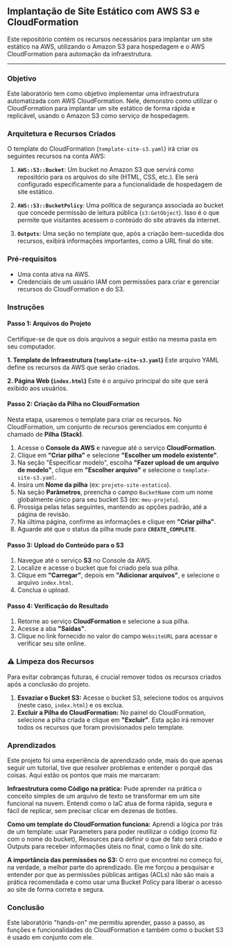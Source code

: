 ## Implantação de Site Estático com AWS S3 e CloudFormation

Este repositório contém os recursos necessários para implantar um site estático na AWS, utilizando o Amazon S3 para hospedagem e o AWS CloudFormation para automação da infraestrutura.

---

### Objetivo 

Este laboratório tem como objetivo implementar uma infraestrutura automatizada com AWS CloudFormation. Nele, demonstro como utilizar o CloudFormation para implantar um site estático de forma rápida e replicável, usando o Amazon S3 como serviço de hospedagem.

### Arquitetura e Recursos Criados

O template do CloudFormation (`template-site-s3.yaml`) irá criar os seguintes recursos na conta AWS:

1.  **`AWS::S3::Bucket`**: Um bucket no Amazon S3 que servirá como repositório para os arquivos do site (HTML, CSS, etc.). Ele será configurado especificamente para a funcionalidade de hospedagem de site estático.

2.  **`AWS::S3::BucketPolicy`**: Uma política de segurança associada ao bucket que concede permissão de leitura pública (`s3:GetObject`). Isso é o que permite que visitantes acessem o conteúdo do site através da internet.

3.  **`Outputs`**: Uma seção no template que, após a criação bem-sucedida dos recursos, exibirá informações importantes, como a URL final do site.

### Pré-requisitos

* Uma conta ativa na AWS.
* Credenciais de um usuário IAM com permissões para criar e gerenciar recursos do CloudFormation e do S3.

### Instruções

#### Passo 1: Arquivos do Projeto

Certifique-se de que os dois arquivos a seguir estão na mesma pasta em seu computador.

**1. Template de Infraestrutura (`template-site-s3.yaml`)**
Este arquivo YAML define os recursos da AWS que serão criados.

**2. Página Web (`index.html`)**
Este é o arquivo principal do site que será exibido aos usuários.

#### Passo 2: Criação da Pilha no CloudFormation

Nesta etapa, usaremos o template para criar os recursos. No CloudFormation, um conjunto de recursos gerenciados em conjunto é chamado de **Pilha (Stack)**.

1.  Acesse o **Console da AWS** e navegue até o serviço **CloudFormation**.
2.  Clique em **"Criar pilha"** e selecione **"Escolher um modelo existente"**.
3.  Na seção "Especificar modelo", escolha **"Fazer upload de um arquivo de modelo"**, clique em **"Escolher arquivo"** e selecione o `template-site-s3.yaml`.
4.  Insira um **Nome da pilha** (ex: `projeto-site-estatico`).
5.  Na seção **Parâmetros**, preencha o campo `BucketName` com um nome globalmente único para seu bucket S3 (ex: `meu-projeto`).
6.  Prossiga pelas telas seguintes, mantendo as opções padrão, até a página de revisão.
7.  Na última página, confirme as informações e clique em **"Criar pilha"**.
8.  Aguarde até que o status da pilha mude para **`CREATE_COMPLETE`**.

#### Passo 3: Upload do Conteúdo para o S3

1.  Navegue até o serviço **S3** no Console da AWS.
2.  Localize e acesse o bucket que foi criado pela sua pilha.
3.  Clique em **"Carregar"**, depois em **"Adicionar arquivos"**, e selecione o arquivo `index.html`.
4.  Conclua o upload.

#### Passo 4: Verificação do Resultado

1.  Retorne ao serviço **CloudFormation** e selecione a sua pilha.
2.  Acesse a aba **"Saídas"**.
3.  Clique no link fornecido no valor do campo `WebsiteURL` para acessar e verificar seu site online.

### ⚠️ Limpeza dos Recursos 

Para evitar cobranças futuras, é crucial remover todos os recursos criados após a conclusão do projeto.

1.  **Esvaziar o Bucket S3:** Acesse o bucket S3, selecione todos os arquivos (neste caso, `index.html`) e os exclua.
2.  **Excluir a Pilha do CloudFormation:** No painel do CloudFormation, selecione a pilha criada e clique em **"Excluir"**. Esta ação irá remover todos os recursos que foram provisionados pelo template.

### Aprendizados

Este projeto foi uma experiência de aprendizado onde, mais do que apenas seguir um tutorial, tive que resolver problemas e entender o porquê das coisas. Aqui estão os pontos que mais me marcaram:

**Infraestrutura como Código na prática:** Pude aprender na prática o conceito simples de um arquivo de texto se transformar em um site funcional na nuvem. Entendi como o IaC atua de forma rápida, segura e fácil de replicar, sem precisar clicar em dezenas de botões.

**Como um template do CloudFormation funciona:** Aprendi a lógica por trás de um template: usar Parameters para poder reutilizar o código (como fiz com o nome do bucket), Resources para definir o que de fato será criado e Outputs para receber informações úteis no final, como o link do site.

**A importância das permissões no S3:** O erro que encontrei no começo foi, na verdade, a melhor parte do aprendizado. Ele me forçou a pesquisar e entender por que as permissões públicas antigas (ACLs) não são mais a prática recomendada e como usar uma Bucket Policy para liberar o acesso ao site de forma correta e segura.

### Conclusão

Este laboratório "hands-on" me permitiu aprender, passo a passo, as funções e funcionalidades do CloudFormation e também como o bucket S3 é usado em conjunto com ele.